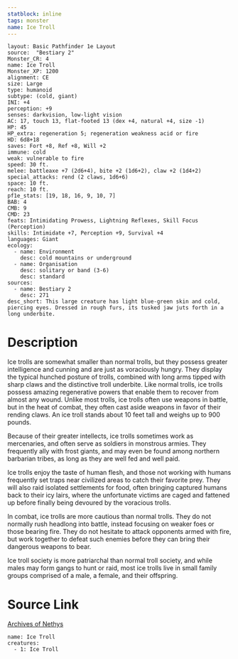 ```yaml
---
statblock: inline
tags: monster
name: Ice Troll
---
```

```statblock
layout: Basic Pathfinder 1e Layout
source:  "Bestiary 2"
Monster_CR: 4
name: Ice Troll
Monster_XP: 1200
alignment: CE
size: Large
type: humanoid
subtype: (cold, giant)
INI: +4
perception: +9
senses: darkvision, low-light vision
AC: 17, touch 13, flat-footed 13 (dex +4, natural +4, size -1)
HP: 45
HP_extra: regeneration 5; regeneration weakness acid or fire
HD: 6d8+18
saves: Fort +8, Ref +8, Will +2
immune: cold
weak: vulnerable to fire
speed: 30 ft.
melee: battleaxe +7 (2d6+4), bite +2 (1d6+2), claw +2 (1d4+2)
special_attacks: rend (2 claws, 1d6+6)
space: 10 ft.
reach: 10 ft.
pf1e_stats: [19, 18, 16, 9, 10, 7]
BAB: 4
CMB: 9
CMD: 23
feats: Intimidating Prowess, Lightning Reflexes, Skill Focus (Perception)
skills: Intimidate +7, Perception +9, Survival +4
languages: Giant
ecology:
  - name: Environment
    desc: cold mountains or underground
  - name: Organisation
    desc: solitary or band (3-6)
    desc: standard
sources:
  - name: Bestiary 2
    desc: 271
desc_short: This large creature has light blue-green skin and cold, piercing eyes. Dressed in rough furs, its tusked jaw juts forth in a long underbite.
```
# Description
Ice trolls are somewhat smaller than normal trolls, but they possess greater intelligence and cunning and are just as voraciously hungry. They display the typical hunched posture of trolls, combined with long arms tipped with sharp claws and the distinctive troll underbite. Like normal trolls, ice trolls possess amazing regenerative powers that enable them to recover from almost any wound. Unlike most trolls, ice trolls often use weapons in battle, but in the heat of combat, they often cast aside weapons in favor of their rending claws. An ice troll stands about 10 feet tall and weighs up to 900 pounds.

Because of their greater intellects, ice trolls sometimes work as mercenaries, and often serve as soldiers in monstrous armies. They frequently ally with frost giants, and may even be found among northern barbarian tribes, as long as they are well fed and well paid.

Ice trolls enjoy the taste of human flesh, and those not working with humans frequently set traps near civilized areas to catch their favorite prey. They will also raid isolated settlements for food, often bringing captured humans back to their icy lairs, where the unfortunate victims are caged and fattened up before finally being devoured by the voracious trolls.

In combat, ice trolls are more cautious than normal trolls. They do not normally rush headlong into battle, instead focusing on weaker foes or those bearing fire. They do not hesitate to attack opponents armed with fire, but work together to defeat such enemies before they can bring their dangerous weapons to bear.

Ice troll society is more patriarchal than normal troll society, and while males may form gangs to hunt or raid, most ice trolls live in small family groups comprised of a male, a female, and their offspring.
# Source Link
[Archives of Nethys](https://aonprd.com/MonsterDisplay.aspx?ItemName=Ice%20Troll)
```encounter-table
name: Ice Troll
creatures:
  - 1: Ice Troll
```
